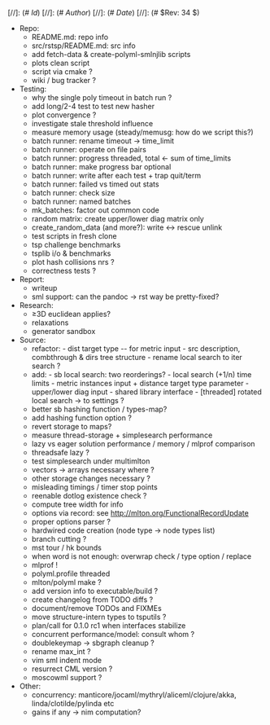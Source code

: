 
[//]: (# $Id$)
[//]: (# $Author$)
[//]: (# $Date$)
[//]: (# $Rev: 34 $)

* Repo:
    - README.md: repo info
    - src/rstsp/README.md: src info
    - add fetch-data & create-polyml-smlnjlib scripts
    - plots clean script
    - script via cmake ?
    - wiki / bug tracker ?
* Testing:
    - why the single poly timeout in batch run ?
    - add long/2-4 test to test new hasher
    - plot convergence ?
    - investigate stale threshold influence
    - measure memory usage (steady/memusg: how do we script this?)
    - batch runner: rename timeout -> time_limit
    - batch runner: operate on file pairs
    - batch runner: progress threaded, total <- sum of time_limits
    - batch runner: make progress bar optional
    - batch runner: write after each test + trap quit/term
    - batch runner: failed vs timed out stats
    - batch runner: check size
    - batch runner: named batches
    - mk_batches: factor out common code
    - random matrix: create upper/lower diag matrix only
    - create_random_data (and more?): write <-> rescue unlink
    - test scripts in fresh clone
    - tsp challenge benchmarks
    - tsplib i/o & benchmarks
    - plot hash collisions nrs ?
    - correctness tests ?
* Report:
    - writeup
    - sml support: can the pandoc -> rst way be pretty-fixed?
* Research:
    - ≥3D euclidean applies?
    - relaxations
    - generator sandbox
* Source:
    - refactor:
            - dist target type -- for metric input
            - src description, combthrough & dirs tree structure
            - rename local search to iter search ?
    - add:
            - sb local search: two reorderings?
            - local search (+1/n) time limits
            - metric instances input + distance target type parameter
            - upper/lower diag input
            - shared library interface
            - [threaded] rotated local search -> to settings ?
    - better sb hashing function / types-map?
    - add hashing function option ?
    - revert storage to maps?
    - measure thread-storage + simplesearch performance
    - lazy vs eager solution performance / memory / mlprof comparison
    - threadsafe lazy ?
    - test simplesearch under multimlton
    - vectors -> arrays necessary where ?
    - other storage changes necessary ?
    - misleading timings / timer stop points
    - reenable dotlog existence check ?
    - compute tree width for info
    - options via record: see http://mlton.org/FunctionalRecordUpdate
    - proper options parser ?
    - hardwired code creation (node type -> node types list)
    - branch cutting ?
    - mst tour / hk bounds
    - when word is not enough: overwrap check / type option / replace
    - mlprof !
    - polyml.profile threaded
    - mlton/polyml make ?
    - add version info to executable/build ?
    - create changelog from TODO diffs ?
    - document/remove TODOs and FIXMEs
    - move structure-intern types to tsputils ?
    - plan/call for 0.1.0 rc1 when interfaces stabilize
    - concurrent performance/model: consult whom ?
    - doublekeymap -> sbgraph cleanup ?
    - rename max_int ?
    - vim sml indent mode
    - resurrect CML version ?
    - moscowml support ?
* Other:
    - concurrency: manticore/jocaml/mythryl/aliceml/clojure/akka,
                   linda/clotilde/pylinda etc
    - gains if any -> nim computation?
